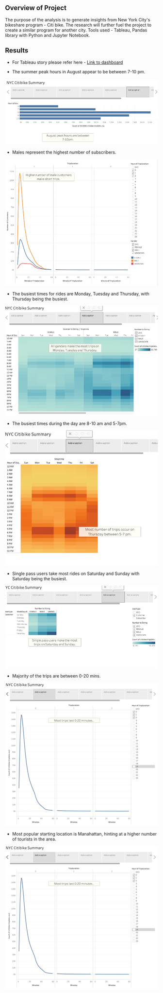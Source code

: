 ## Overview of Project

The purpose of the analysis is to generate insights from New York City's bikeshare program - Citi bike. The research will further fuel the project to create a similar program for another city.
Tools used - Tableau, Pandas library with Python and Jupyter Notebook.


## Results

* For Tableau story please refer here - 
[Link to dashboard]("https://public.tableau.com/profile/div8028#!/vizhome/NYCcitibike_16127547262800/NYCCitibikeSummary?publish=yes")

* The summer peak hours in August appear to be between 7-10 pm.

![](https://github.com/divitaN-dev/NYC_CitiBike/blob/main/visualisations/august-hours.png)


* Males represent the highest number of subscribers.

![](https://github.com/divitaN-dev/NYC_CitiBike/blob/main/visualisations/trip-duration-male.png)


* The busiest times for rides are Monday, Tuesday and Thursday, with Thursday being the busiest.

![](https://github.com/divitaN-dev/NYC_CitiBike/blob/main/visualisations/popular-days.png)


* The busiest times during the day are 8-10 am and 5-7pm.

![](https://github.com/divitaN-dev/NYC_CitiBike/blob/main/visualisations/popular-days-times.png)


* Single pass users take most rides on Saturday and Sunday with Saturday being the busiest.

![](https://github.com/divitaN-dev/NYC_CitiBike/blob/main/visualisations/single-pass-users.png)


* Majority of the trips are between 0-20 mins.

![](https://github.com/divitaN-dev/NYC_CitiBike/blob/main/visualisations/trip-duration.png)


* Most popular starting location is Manahattan, hinting at a higher number of tourists in the area.

![district-summary](https://github.com/divitaN-dev/NYC_CitiBike/blob/main/visualisations/trip-duration.png)


